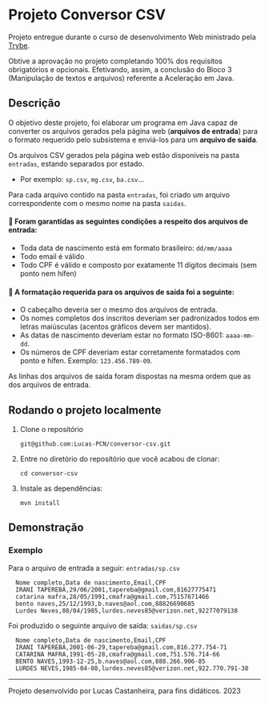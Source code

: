 # Projeto Conversor CSV

<p>Projeto entregue durante o curso de desenvolvimento Web ministrado pela <a href="https://www.betrybe.com" targe="_blank" rel="nofollow">Trybe</a>.</p>

<p>Obtive a aprovação no projeto completando 100% dos requisitos obrigatórios e opcionais. Efetivando, assim, a conclusão do Bloco 3 (Manipulação de textos e arquivos) referente a Aceleração em Java.</p>

## Descrição

  O objetivo deste projeto, foi elaborar um programa em Java capaz de converter os arquivos gerados pela página web (**arquivos de entrada**) para o formato requerido pelo subsistema e enviá-los para um **arquivo de saída**.

   Os arquivos CSV gerados pela página web estão disponíveis na pasta `entradas`, estando separados por estado. 
   
   - Por exemplo: `sp.csv`, `mg.csv`, `ba.csv`...
   
   Para cada arquivo contido na pasta `entradas`, foi criado um arquivo correspondente com o mesmo nome na pasta `saidas`.
   
#### :stop_sign:	Foram garantidas as seguintes condições a respeito dos arquivos de **entrada**:
  - Toda data de nascimento está em formato brasileiro: `dd/mm/aaaa`
  - Todo email é válido
  - Todo CPF é válido e composto por exatamente 11 dígitos decimais (sem ponto nem hífen)

#### :stop_sign:	A formatação requerida para os arquivos de saída foi a seguinte:
  - O cabeçalho deveria ser o mesmo dos arquivos de entrada.
  - Os nomes completos dos inscritos deveriam ser padronizados todos em letras maiúsculas (acentos gráficos devem ser mantidos).
  - As datas de nascimento deveriam estar no formato ISO-8601: `aaaa-mm-dd`.
  - Os números de CPF deveriam estar corretamente formatados com ponto e hífen. Exemplo: `123.456.789-09`.

  As linhas dos arquivos de saída foram dispostas na mesma ordem que as dos arquivos de entrada.

## Rodando o projeto localmente
  1. Clone o repositório
   
     `git@github.com:Lucas-PCN/conversor-csv.git`
    
  2. Entre no diretório do repositório que você acabou de clonar:
  
     `cd conversor-csv`

  3. Instale as dependências:
    
     `mvn install`

## Demonstração

###	Exemplo
  Para o arquivo de entrada a seguir: `entradas/sp.csv`
  ```
    Nome completo,Data de nascimento,Email,CPF
    IRANI TAPEREBÁ,29/06/2001,tapereba@gmail.com,81627775471
    catarina mafra,28/05/1991,cmafra@gmail.com,75157671466
    bento naves,25/12/1993,b.naves@aol.com,88826690685
    Lurdes Neves,08/04/1985,lurdes.neves85@verizon.net,92277079138
  ```

  Foi produzido o seguinte arquivo de saída: `saidas/sp.csv`
  ```
    Nome completo,Data de nascimento,Email,CPF
    IRANI TAPEREBÁ,2001-06-29,tapereba@gmail.com,816.277.754-71
    CATARINA MAFRA,1991-05-28,cmafra@gmail.com,751.576.714-66
    BENTO NAVES,1993-12-25,b.naves@aol.com,888.266.906-85
    LURDES NEVES,1985-04-08,lurdes.neves85@verizon.net,922.770.791-38
  ```
---

Projeto desenvolvido por Lucas Castanheira, para fins didáticos. 2023
